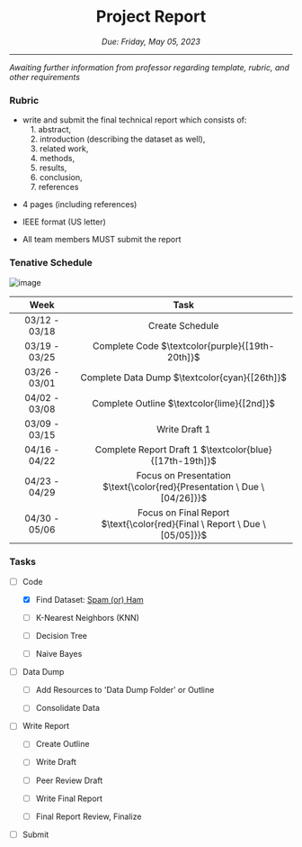 
<h1 align="center">Project Report</h1>
<p align="center"><i>Due: Friday, May 05, 2023</i></p>

----

<i> Awaiting further information from professor regarding template, rubric, and other requirements </i>

### Rubric

- write and submit the final technical report which consists of: 
<br>&emsp;1. abstract, 
<br>&emsp;2.  introduction (describing the dataset as well), 
<br>&emsp;3.  related work, 
<br>&emsp;4.  methods, 
<br>&emsp;5.  results, 
<br>&emsp;6.  conclusion, 
<br>&emsp;7.  references

- 4 pages (including references)
- IEEE format (US letter)

- All team members MUST submit the report

### Tenative Schedule
![image](https://user-images.githubusercontent.com/66643785/225786261-bb71bad4-58d9-471a-9023-fdb37fbd449f.png)

|     Week      |      Task     |
|     :---:  	|      :---: 	|
| 03/12 - 03/18	| Create Schedule |
| 03/19 - 03/25	| Complete Code $\textcolor{purple}{[19th-20th]}$|
| 03/26 - 03/01	| Complete Data Dump $\textcolor{cyan}{[26th]}$ |
| 04/02 - 03/08	| Complete Outline $\textcolor{lime}{[2nd]}$  |
| 03/09 - 03/15	| Write Draft 1|
| 04/16 - 04/22	| Complete Report Draft 1 $\textcolor{blue}{[17th-19th]}$ |
| 04/23 - 04/29	| Focus on Presentation <br> $\text{\color{red}{Presentation \ Due \ [04/26]}}$ |
| 04/30 - 05/06	| Focus on Final Report <br> $\text{\color{red}{Final \ Report \ Due \ [05/05]}}$ |


### Tasks

- [ ]  Code

	- [X]	Find Dataset: [Spam (or) Ham](https://www.kaggle.com/datasets/arunasivapragasam/spam-or-ham)

	- [ ]	K-Nearest Neighbors (KNN)
	
	- [ ]	Decision Tree 	

	- [ ]	Naive Bayes

- [ ]  Data Dump

	- [ ]	Add Resources to 'Data Dump Folder' or Outline

	- [ ]	Consolidate Data
	
- [ ]  Write Report

	- [ ]	Create Outline

	- [ ]	Write Draft

	- [ ]	Peer Review Draft
	
	- [ ]	Write Final Report
	
	- [ ]	Final Report Review, Finalize

- [ ]  Submit 
